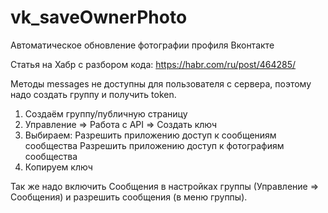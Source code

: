 # vk_saveOwnerPhoto
Автоматическое обновление фотографии профиля Вконтакте

Статья на Хабр с разбором кода: https://habr.com/ru/post/464285/

Методы messages не доступны для пользователя с сервера, поэтому надо создать группу и получить token.
1. Создаём группу/публичную страницу
2. Управление => Работа с API => Создать ключ
3. Выбираем:
  Разрешить приложению доступ к сообщениям сообщества
  Разрешить приложению доступ к фотографиям сообщества
4. Копируем ключ

Так же надо включить Сообщения в настройках группы (Управление => Сообщения) и разрешить сообщения (в меню группы).
